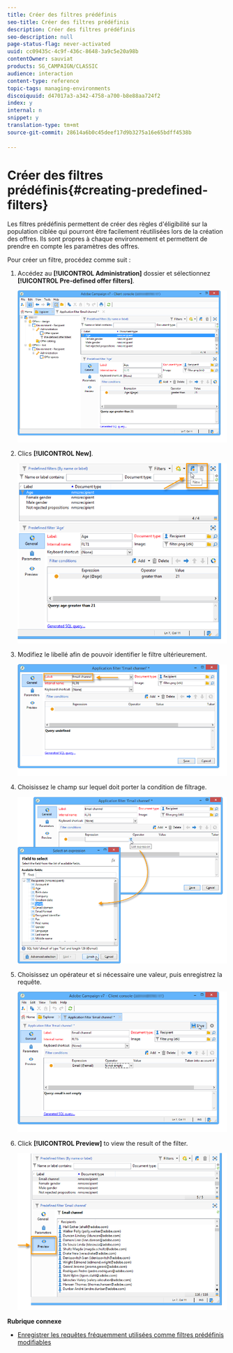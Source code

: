```yaml
---
title: Créer des filtres prédéfinis
seo-title: Créer des filtres prédéfinis
description: Créer des filtres prédéfinis
seo-description: null
page-status-flag: never-activated
uuid: cc09435c-4c9f-436c-8648-3a9c5e20a98b
contentOwner: sauviat
products: SG_CAMPAIGN/CLASSIC
audience: interaction
content-type: reference
topic-tags: managing-environments
discoiquuid: d47017a3-a342-4758-a700-b8e88aa724f2
index: y
internal: n
snippet: y
translation-type: tm+mt
source-git-commit: 28614a6b0c45deef17d9b3275a16e65bdff4538b

---
```



# Créer des filtres prédéfinis{#creating-predefined-filters}

Les filtres prédéfinis permettent de créer des règles d&#39;éligibilité sur la population ciblée qui pourront être facilement réutilisées lors de la création des offres. Ils sont propres à chaque environnement et permettent de prendre en compte les paramètres des offres.

Pour créer un filtre, procédez comme suit :

1. Accédez au **[!UICONTROL Administration]** dossier et sélectionnez **[!UICONTROL Pre-defined offer filters]**.

   ![](assets/offer_filter_create_005.png)

1. Clics **[!UICONTROL New]**.

   ![](assets/offer_filter_create_001.png)

1. Modifiez le libellé afin de pouvoir identifier le filtre ultérieurement.

   ![](assets/offer_filter_create_002.png)

1. Choisissez le champ sur lequel doit porter la condition de filtrage.

   ![](assets/offer_filter_create_003.png)

1. Choisissez un opérateur et si nécessaire une valeur, puis enregistrez la requête.

   ![](assets/offer_filter_create_004.png)

1. Click **[!UICONTROL Preview]** to view the result of the filter.

   ![](assets/offer_filter_create_006.png)

**Rubrique connexe**

* [Enregistrer les requêtes fréquemment utilisées comme filtres prédéfinis modifiables](https://helpx.adobe.com/campaign/kb/simplifying-campaign-management-acc.html#Savefrequentlyusedqueriesaseditablepredefinedfilters)